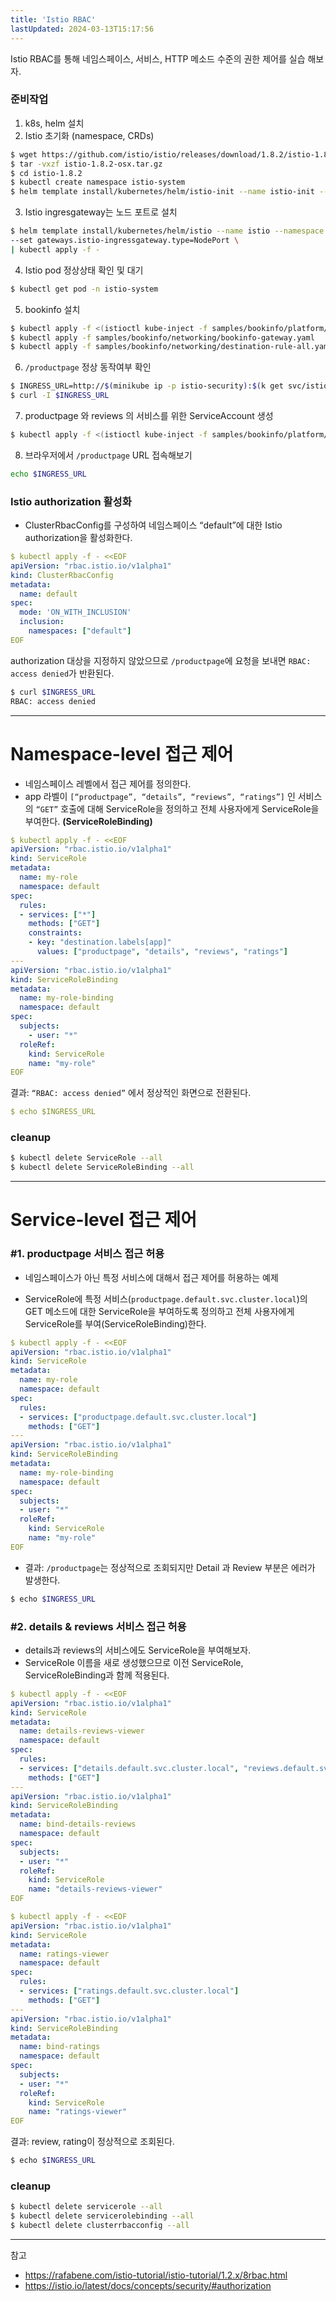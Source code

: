 ```yaml
---
title: 'Istio RBAC'
lastUpdated: 2024-03-13T15:17:56
---
```


Istio RBAC를 통해 네임스페이스, 서비스, HTTP 메소드 수준의 권한 제어를 실습 해보자.

### 준비작업

1. k8s, helm 설치
2. Istio 초기화 (namespace, CRDs)
   
```bash
$ wget https://github.com/istio/istio/releases/download/1.8.2/istio-1.8.2-osx.tar.gz
$ tar -vxzf istio-1.8.2-osx.tar.gz
$ cd istio-1.8.2
$ kubectl create namespace istio-system
$ helm template install/kubernetes/helm/istio-init --name istio-init --namespace istio-system | kubectl apply -f -
```

3. Istio ingresgateway는 노드 포트로 설치

```bash
$ helm template install/kubernetes/helm/istio --name istio --namespace istio-system \
--set gateways.istio-ingressgateway.type=NodePort \
| kubectl apply -f -
```

4. Istio pod 정상상태 확인 및 대기
   
```bash
$ kubectl get pod -n istio-system
```

5. bookinfo 설치
   
```bash
$ kubectl apply -f <(istioctl kube-inject -f samples/bookinfo/platform/kube/bookinfo.yaml)
$ kubectl apply -f samples/bookinfo/networking/bookinfo-gateway.yaml
$ kubectl apply -f samples/bookinfo/networking/destination-rule-all.yaml
```

6. `/productpage` 정상 동작여부 확인

```bash
$ INGRESS_URL=http://$(minikube ip -p istio-security):$(k get svc/istio-ingressgateway -n istio-system -o jsonpath='{.spec.ports[?(@.name=="http2")].nodePort}')/productpage
$ curl -I $INGRESS_URL
```

7. productpage 와 reviews 의 서비스를 위한 ServiceAccount 생성

```bash
$ kubectl apply -f <(istioctl kube-inject -f samples/bookinfo/platform/kube/bookinfo-add-serviceaccount.yaml)
```

8. 브라우저에서 `/productpage` URL 접속해보기

```bash
echo $INGRESS_URL
```

### Istio authorization 활성화

- ClusterRbacConfig를 구성하여 네임스페이스 “default”에 대한 Istio authorization을 활성화한다.

```yaml
$ kubectl apply -f - <<EOF
apiVersion: "rbac.istio.io/v1alpha1"
kind: ClusterRbacConfig
metadata:
  name: default
spec:
  mode: 'ON_WITH_INCLUSION'
  inclusion:
    namespaces: ["default"]
EOF
```

authorization 대상을 지정하지 않았으므로 `/productpage`에 요청을 보내면 `RBAC: access denied`가 반환된다.

```bash
$ curl $INGRESS_URL
RBAC: access denied
```

---

# Namespace-level 접근 제어

- 네임스페이스 레벨에서 접근 제어를 정의한다.
- app 라벨이 `[“productpage”, “details”, “reviews”, “ratings”]` 인 서비스의 `“GET”` 호출에 대해 ServiceRole을 정의하고 전체 사용자에게 ServiceRole을 부여한다. **(ServiceRoleBinding)**

```yaml
$ kubectl apply -f - <<EOF
apiVersion: "rbac.istio.io/v1alpha1"
kind: ServiceRole
metadata:
  name: my-role
  namespace: default
spec:
  rules:
  - services: ["*"]
    methods: ["GET"]
    constraints:
    - key: "destination.labels[app]"
      values: ["productpage", "details", "reviews", "ratings"]
---
apiVersion: "rbac.istio.io/v1alpha1"
kind: ServiceRoleBinding
metadata:
  name: my-role-binding
  namespace: default
spec:
  subjects:
    - user: "*"
  roleRef:
    kind: ServiceRole
    name: "my-role"
EOF
```

결과: `“RBAC: access denied”` 에서 정상적인 화면으로 전환된다.

```yaml
$ echo $INGRESS_URL
```

### cleanup

```bash
$ kubectl delete ServiceRole --all
$ kubectl delete ServiceRoleBinding --all
```

---

# Service-level 접근 제어

### #1. productpage 서비스 접근 허용

- 네임스페이스가 아닌 특정 서비스에 대해서 접근 제어를 허용하는 예제

- ServiceRole에 특정 서비스(`productpage.default.svc.cluster.local`)의 GET 메소드에 대한 ServiceRole을 부여하도록 정의하고 전체 사용자에게 ServiceRole를 부여(ServiceRoleBinding)한다.

```yml
$ kubectl apply -f - <<EOF
apiVersion: "rbac.istio.io/v1alpha1"
kind: ServiceRole
metadata:
  name: my-role
  namespace: default
spec:
  rules:
  - services: ["productpage.default.svc.cluster.local"]
    methods: ["GET"]
---
apiVersion: "rbac.istio.io/v1alpha1"
kind: ServiceRoleBinding
metadata:
  name: my-role-binding
  namespace: default
spec:
  subjects:
  - user: "*"
  roleRef:
    kind: ServiceRole
    name: "my-role"
EOF
```

- 결과: `/productpage`는 정상적으로 조회되지만 Detail 과 Review 부분은 에러가 발생한다.

```bash
$ echo $INGRESS_URL
```

### #2. details & reviews 서비스 접근 허용

- details과 reviews의 서비스에도 ServiceRole을 부여해보자.
- ServiceRole 이름을 새로 생성했으므로 이전 ServiceRole, ServiceRoleBinding과 함께 적용된다.

```yml
$ kubectl apply -f - <<EOF
apiVersion: "rbac.istio.io/v1alpha1"
kind: ServiceRole
metadata:
  name: details-reviews-viewer  
  namespace: default
spec:
  rules:
  - services: ["details.default.svc.cluster.local", "reviews.default.svc.cluster.local"]
    methods: ["GET"]
---
apiVersion: "rbac.istio.io/v1alpha1"
kind: ServiceRoleBinding
metadata:
  name: bind-details-reviews
  namespace: default
spec:
  subjects:
  - user: "*"
  roleRef:
    kind: ServiceRole
    name: "details-reviews-viewer"
EOF
```

```yml
$ kubectl apply -f - <<EOF
apiVersion: "rbac.istio.io/v1alpha1"
kind: ServiceRole
metadata:
  name: ratings-viewer
  namespace: default
spec:
  rules:
  - services: ["ratings.default.svc.cluster.local"]
    methods: ["GET"]
---
apiVersion: "rbac.istio.io/v1alpha1"
kind: ServiceRoleBinding
metadata:
  name: bind-ratings
  namespace: default
spec:
  subjects:
  - user: "*"
  roleRef:
    kind: ServiceRole
    name: "ratings-viewer"
EOF
```

결과: review, rating이 정상적으로 조회된다.

```bash
$ echo $INGRESS_URL
```

### cleanup

```bash
$ kubectl delete servicerole --all
$ kubectl delete servicerolebinding --all
$ kubectl delete clusterrbacconfig --all
```

---
참고
- https://rafabene.com/istio-tutorial/istio-tutorial/1.2.x/8rbac.html
- https://istio.io/latest/docs/concepts/security/#authorization